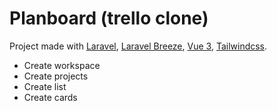 # Planboard (trello clone)

Project made with [Laravel](https://laravel.com/), 
[Laravel Breeze](https://laravel.com/docs/9.x/starter-kits#laravel-breeze), 
[Vue 3](https://vuejs.org/),
[Tailwindcss](https://tailwindui.com/).

- Create workspace
- Create projects
- Create list
- Create cards
